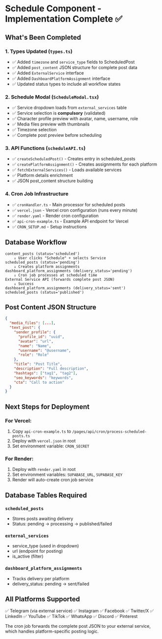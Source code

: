 # Schedule Component - Implementation Complete ✅

## What's Been Completed

### 1. **Types Updated** (`types.ts`)
- ✅ Added `timezone` and `service_type` fields to ScheduledPost
- ✅ Added `post_content` JSON structure for complete post data
- ✅ Added `ExternalService` interface
- ✅ Added `DashboardPlatformAssignment` interface
- ✅ Updated status types to include all workflow states

### 2. **Schedule Modal** (`ScheduleModal.tsx`)
- ✅ Service dropdown loads from `external_services` table
- ✅ Service selection is **compulsory** (validated)
- ✅ Character profile preview with avatar, name, username, role
- ✅ Media files preview with thumbnails
- ✅ Timezone selection
- ✅ Complete post preview before scheduling

### 3. **API Functions** (`scheduleAPI.ts`)
- ✅ `createScheduledPost()` - Creates entry in scheduled_posts
- ✅ `createPlatformAssignment()` - Creates assignments for each platform
- ✅ `fetchExternalServices()` - Loads available services
- ✅ Platform details enrichment
- ✅ JSON post_content structure building

### 4. **Cron Job Infrastructure**
- ✅ `cronHandler.ts` - Main processor for scheduled posts
- ✅ `vercel.json` - Vercel cron configuration (runs every minute)
- ✅ `render.yaml` - Render cron configuration
- ✅ `api-cron-example.ts` - Example API endpoint for Vercel
- ✅ `CRON_SETUP.md` - Setup instructions

## Database Workflow

```
content_posts (status='scheduled')
    ↓ User clicks "Schedule" + selects Service
scheduled_posts (status='pending')
    ↓ Creates platform assignments
dashboard_platform_assignments (delivery_status='pending')
    ↓ Cron job processes at scheduled time
External Service API (forwards complete post JSON)
    ↓ Success
dashboard_platform_assignments (delivery_status='sent')
scheduled_posts (status='published')
```

## Post Content JSON Structure

```json
{
  "media_files": [...],
  "text_post": {
    "sender_profile": {
      "profile_id": "uuid",
      "avatar": "url",
      "name": "Name",
      "username": "@username",
      "role": "Role"
    },
    "title": "Post Title",
    "description": "Full description",
    "hashtags": ["tag1", "tag2"],
    "seo_keywords": "keywords",
    "cta": "Call to action"
  }
}
```

## Next Steps for Deployment

### For Vercel:
1. Copy `api-cron-example.ts` to `/pages/api/cron/process-scheduled-posts.ts`
2. Deploy with `vercel.json` in root
3. Set environment variable: `CRON_SECRET`

### For Render:
1. Deploy with `render.yaml` in root
2. Set environment variables: `SUPABASE_URL`, `SUPABASE_KEY`
3. Render will auto-create cron job service

## Database Tables Required

### `scheduled_posts`
- Stores posts awaiting delivery
- Status: pending → processing → published/failed

### `external_services`
- service_type (used in dropdown)
- url (endpoint for posting)
- is_active (filter)

### `dashboard_platform_assignments`
- Tracks delivery per platform
- delivery_status: pending → sent/failed

## All Platforms Supported
✅ Telegram (via external service)
✅ Instagram
✅ Facebook
✅ Twitter/X
✅ LinkedIn
✅ YouTube
✅ TikTok
✅ WhatsApp
✅ Discord
✅ Pinterest

The cron job forwards the complete post JSON to your external service, which handles platform-specific posting logic.
